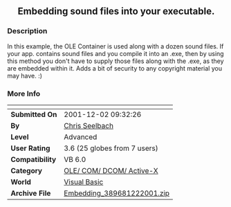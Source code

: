 ﻿<div align="center">

## Embedding sound files into your executable\.


</div>

### Description

In this example, the OLE Container is used along with a dozen sound files. If your app. contains sound files and you compile it into an .exe, then by using this method you don't have to supply those files along with the .exe, as they are embedded within it. Adds a bit of security to any copyright material you may have. :)
 
### More Info
 


<span>             |<span>
---                |---
**Submitted On**   |2001-12-02 09:32:26
**By**             |[Chris Seelbach](https://github.com/Planet-Source-Code/PSCIndex/blob/master/ByAuthor/chris-seelbach.md)
**Level**          |Advanced
**User Rating**    |3.6 (25 globes from 7 users)
**Compatibility**  |VB 6\.0
**Category**       |[OLE/ COM/ DCOM/ Active\-X](https://github.com/Planet-Source-Code/PSCIndex/blob/master/ByCategory/ole-com-dcom-active-x__1-29.md)
**World**          |[Visual Basic](https://github.com/Planet-Source-Code/PSCIndex/blob/master/ByWorld/visual-basic.md)
**Archive File**   |[Embedding\_389681222001\.zip](https://github.com/Planet-Source-Code/chris-seelbach-embedding-sound-files-into-your-executable__1-29404/archive/master.zip)








